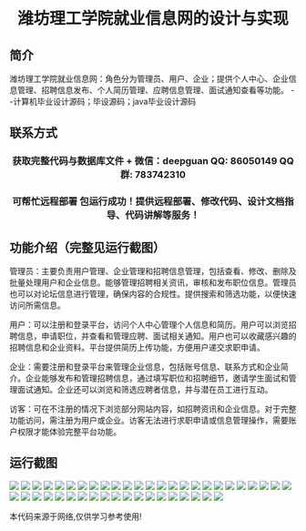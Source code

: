 <p><h1 align="center">潍坊理工学院就业信息网的设计与实现</h1></p>

## 简介
潍坊理工学院就业信息网：角色分为管理员、用户、企业；提供个人中心、企业信息管理、招聘信息发布、个人简历管理、应聘信息管理、面试通知查看等功能。    --计算机毕业设计源码；毕设源码；java毕业设计源码


## 联系方式
<p><h3 align="center">获取完整代码与数据库文件 + 微信：deepguan QQ: 86050149 QQ群: 783742310</h3></p>
<p><h3 align="center">可帮忙远程部署 包运行成功！提供远程部署、修改代码、设计文档指导、代码讲解等服务！</h3></p>

## 功能介绍（完整见运行截图）
管理员：主要负责用户管理、企业管理和招聘信息管理，包括查看、修改、删除及批量处理用户和企业信息。能够管理招聘相关资讯，审核和发布职位信息。管理员也可以对论坛信息进行管理，确保内容的合规性。提供搜索和筛选功能，以便快速访问所需信息。

用户：可以注册和登录平台，访问个人中心管理个人信息和简历。用户可以浏览招聘信息，申请职位，并查看和管理应聘、面试相关通知。用户也可以收藏感兴趣的招聘信息和企业资料。平台提供简历上传功能，方便用户递交求职申请。

企业：需要注册和登录平台来管理企业信息，包括账号信息、联系方式和企业简介。企业能够发布和管理招聘信息，通过填写职位和招聘细节，邀请学生面试和管理面试通知。企业还可以浏览和筛选应聘者信息，并与潜在员工进行互动。

访客：可在不注册的情况下浏览部分网站内容，如招聘资讯和企业信息。对于完整功能访问，需注册为用户或企业。访客无法进行求职申请或信息管理操作，需要账户权限才能体验完整平台功能。


## 运行截图
![](https://bs-1329754181.cos.ap-shanghai.myqcloud.com/ssm/WeifangUniversityEmploymentInformationSystem/img/001.jpg)
![](https://bs-1329754181.cos.ap-shanghai.myqcloud.com/ssm/WeifangUniversityEmploymentInformationSystem/img/002.jpg)
![](https://bs-1329754181.cos.ap-shanghai.myqcloud.com/ssm/WeifangUniversityEmploymentInformationSystem/img/003.jpg)
![](https://bs-1329754181.cos.ap-shanghai.myqcloud.com/ssm/WeifangUniversityEmploymentInformationSystem/img/004.jpg)
![](https://bs-1329754181.cos.ap-shanghai.myqcloud.com/ssm/WeifangUniversityEmploymentInformationSystem/img/005.jpg)
![](https://bs-1329754181.cos.ap-shanghai.myqcloud.com/ssm/WeifangUniversityEmploymentInformationSystem/img/006.jpg)
![](https://bs-1329754181.cos.ap-shanghai.myqcloud.com/ssm/WeifangUniversityEmploymentInformationSystem/img/007.jpg)
![](https://bs-1329754181.cos.ap-shanghai.myqcloud.com/ssm/WeifangUniversityEmploymentInformationSystem/img/008.jpg)
![](https://bs-1329754181.cos.ap-shanghai.myqcloud.com/ssm/WeifangUniversityEmploymentInformationSystem/img/009.jpg)
![](https://bs-1329754181.cos.ap-shanghai.myqcloud.com/ssm/WeifangUniversityEmploymentInformationSystem/img/010.jpg)
![](https://bs-1329754181.cos.ap-shanghai.myqcloud.com/ssm/WeifangUniversityEmploymentInformationSystem/img/011.jpg)
![](https://bs-1329754181.cos.ap-shanghai.myqcloud.com/ssm/WeifangUniversityEmploymentInformationSystem/img/012.jpg)
![](https://bs-1329754181.cos.ap-shanghai.myqcloud.com/ssm/WeifangUniversityEmploymentInformationSystem/img/013.jpg)
![](https://bs-1329754181.cos.ap-shanghai.myqcloud.com/ssm/WeifangUniversityEmploymentInformationSystem/img/014.jpg)
![](https://bs-1329754181.cos.ap-shanghai.myqcloud.com/ssm/WeifangUniversityEmploymentInformationSystem/img/015.jpg)
![](https://bs-1329754181.cos.ap-shanghai.myqcloud.com/ssm/WeifangUniversityEmploymentInformationSystem/img/016.jpg)
![](https://bs-1329754181.cos.ap-shanghai.myqcloud.com/ssm/WeifangUniversityEmploymentInformationSystem/img/017.jpg)
![](https://bs-1329754181.cos.ap-shanghai.myqcloud.com/ssm/WeifangUniversityEmploymentInformationSystem/img/018.jpg)
![](https://bs-1329754181.cos.ap-shanghai.myqcloud.com/ssm/WeifangUniversityEmploymentInformationSystem/img/019.jpg)
![](https://bs-1329754181.cos.ap-shanghai.myqcloud.com/ssm/WeifangUniversityEmploymentInformationSystem/img/020.jpg)
![](https://bs-1329754181.cos.ap-shanghai.myqcloud.com/ssm/WeifangUniversityEmploymentInformationSystem/img/021.jpg)
![](https://bs-1329754181.cos.ap-shanghai.myqcloud.com/ssm/WeifangUniversityEmploymentInformationSystem/img/022.jpg)
![](https://bs-1329754181.cos.ap-shanghai.myqcloud.com/ssm/WeifangUniversityEmploymentInformationSystem/img/023.jpg)
![](https://bs-1329754181.cos.ap-shanghai.myqcloud.com/ssm/WeifangUniversityEmploymentInformationSystem/img/024.jpg)
![](https://bs-1329754181.cos.ap-shanghai.myqcloud.com/ssm/WeifangUniversityEmploymentInformationSystem/img/025.jpg)
![](https://bs-1329754181.cos.ap-shanghai.myqcloud.com/ssm/WeifangUniversityEmploymentInformationSystem/img/026.jpg)
![](https://bs-1329754181.cos.ap-shanghai.myqcloud.com/ssm/WeifangUniversityEmploymentInformationSystem/img/027.jpg)
![](https://bs-1329754181.cos.ap-shanghai.myqcloud.com/ssm/WeifangUniversityEmploymentInformationSystem/img/028.jpg)
![](https://bs-1329754181.cos.ap-shanghai.myqcloud.com/ssm/WeifangUniversityEmploymentInformationSystem/img/029.jpg)
![](https://bs-1329754181.cos.ap-shanghai.myqcloud.com/ssm/WeifangUniversityEmploymentInformationSystem/img/030.jpg)
![](https://bs-1329754181.cos.ap-shanghai.myqcloud.com/ssm/WeifangUniversityEmploymentInformationSystem/img/031.jpg)
![](https://bs-1329754181.cos.ap-shanghai.myqcloud.com/ssm/WeifangUniversityEmploymentInformationSystem/img/032.jpg)
![](https://bs-1329754181.cos.ap-shanghai.myqcloud.com/ssm/WeifangUniversityEmploymentInformationSystem/img/033.jpg)
![](https://bs-1329754181.cos.ap-shanghai.myqcloud.com/ssm/WeifangUniversityEmploymentInformationSystem/img/034.jpg)
![](https://bs-1329754181.cos.ap-shanghai.myqcloud.com/ssm/WeifangUniversityEmploymentInformationSystem/img/035.jpg)
![](https://bs-1329754181.cos.ap-shanghai.myqcloud.com/ssm/WeifangUniversityEmploymentInformationSystem/img/036.jpg)
![](https://bs-1329754181.cos.ap-shanghai.myqcloud.com/ssm/WeifangUniversityEmploymentInformationSystem/img/037.jpg)
![](https://bs-1329754181.cos.ap-shanghai.myqcloud.com/ssm/WeifangUniversityEmploymentInformationSystem/img/038.jpg)
![](https://bs-1329754181.cos.ap-shanghai.myqcloud.com/ssm/WeifangUniversityEmploymentInformationSystem/img/039.jpg)
![](https://bs-1329754181.cos.ap-shanghai.myqcloud.com/ssm/WeifangUniversityEmploymentInformationSystem/img/040.jpg)
![](https://bs-1329754181.cos.ap-shanghai.myqcloud.com/ssm/WeifangUniversityEmploymentInformationSystem/img/041.jpg)
![](https://bs-1329754181.cos.ap-shanghai.myqcloud.com/ssm/WeifangUniversityEmploymentInformationSystem/img/042.jpg)
![](https://bs-1329754181.cos.ap-shanghai.myqcloud.com/ssm/WeifangUniversityEmploymentInformationSystem/img/043.jpg)
![](https://bs-1329754181.cos.ap-shanghai.myqcloud.com/ssm/WeifangUniversityEmploymentInformationSystem/img/044.jpg)

<p>本代码来源于网络,仅供学习参考使用!</p>
